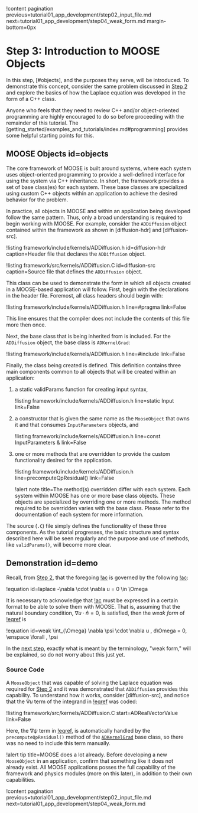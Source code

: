 !content pagination previous=tutorial01_app_development/step02_input_file.md
                    next=tutorial01_app_development/step04_weak_form.md
                    margin-bottom=0px

# Step 3: Introduction to MOOSE Objects

In this step, [#objects], and the purposes they serve, will be introduced.
To demonstrate this concept, consider the same problem discussed in [Step 2](tutorial01_app_development/step02_input_file.md#demo) and explore the basics of how the Laplace equation was developed in the form of a C++ class.

Anyone who feels that they need to review C++ and/or object-oriented programming are highly encouraged to do so before proceeding with the remainder of this tutorial. The [getting_started/examples_and_tutorials/index.md#programming] provides some helpful starting points for this.

## MOOSE Objects id=objects

The core framework of MOOSE is built around systems, where each system uses object-oriented programming to provide a well-defined interface for using the system via C++ inheritance. In short, the framework provides a set of base class(es) for each system. These base classes are specialized using custom C++ objects within an application to achieve the desired behavior for the problem.

In practice, all objects in MOOSE and within an application being developed follow the same pattern. Thus, only a broad understanding is required to begin working with MOOSE. For example, consider the `ADDiffusion` object contained within the framework as shown in [diffusion-hdr] and [diffusion-src].

!listing framework/include/kernels/ADDiffusion.h
         id=diffusion-hdr
         caption=Header file that declares the `ADDiffusion` object.

!listing framework/src/kernels/ADDiffusion.C
         id=diffusion-src
         caption=Source file that defines the `ADDiffusion` object.

This class can be used to demonstrate the form in which all objects created in a MOOSE-based application will follow. First, begin with the declarations in the header file. Foremost, all class headers should begin with:

!listing framework/include/kernels/ADDiffusion.h line=#pragma link=False

This line ensures that the compiler does not include the contents of this file more then once.

Next, the base class that is being inherited from is included. For the `ADDiffusion` object, the base class is `ADKernelGrad`:

!listing framework/include/kernels/ADDiffusion.h line=#include link=False

Finally, the class being created is defined. This definition contains three main components common to all objects that will be created within an application:

1. a static validParams function for creating input syntax,

   !listing framework/include/kernels/ADDiffusion.h line=static Input link=False

1. a constructor that is given the same name as the `MooseObject` that owns it and that consumes `InputParameters` objects, and

   !listing framework/include/kernels/ADDiffusion.h line=const InputParameters & link=False

1. one or more methods that are overridden to provide the custom functionality desired for the application.

   !listing framework/include/kernels/ADDiffusion.h line=precomputeQpResidual() link=False

   !alert note title=The method(s) overridden differ with each system.
   Each system within MOOSE has one or more base class objects. These objects are specialized by
   overriding one or more methods. The method required to be overridden varies with the base class.
   Please refer to the documentation of each system for more information.

The source (`.C`) file simply defines the functionality of these three components. As the tutorial progresses, the basic structure and syntax described here will be seen regularly and the purpose and use of methods, like `validParams()`, will become more clear.

## Demonstration id=demo

Recall, from [Step 2](tutorial01_app_development/step02_input_file.md#demo), that the foregoing [!ac](BVP) is governed by the following [!ac](PDE):

!equation id=laplace
-\nabla \cdot \nabla u = 0 \in \Omega

It is necessary to acknowledge that [!ac](PDEs) must be expressed in a certain format to be able to solve them with MOOSE. That is, assuming that the natural boundary condition, $\nabla u \cdot \hat{n} = 0$, is satisfied, then the *weak form* of [!eqref](laplace) is

!equation id=weak
\int_{\Omega} \nabla \psi \cdot \nabla u \, d\Omega = 0, \enspace \forall \, \psi

In the [next step](tutorial01_app_development/step04_weak_form.md), exactly what is meant by the terminology, "weak form," will be explained, so do not worry about this just yet.

### Source Code

A `MooseObject` that was capable of solving the Laplace equation was required for [Step 2](tutorial01_app_development/step02_input_file.md) and it was demonstrated that `ADDiffusion` provides this capability. To understand how it works, consider [diffusion-src], and notice that the $\nabla u$ term of the integrand in [!eqref](weak) was coded:

!listing framework/src/kernels/ADDiffusion.C
         start=ADRealVectorValue
         link=False

Here, the $\nabla \psi$ term in [!eqref](weak),
is automatically handled by the `precomputeQpResidual()` method of the [`ADKernelGrad`](source/kernels/ADKernelGrad.md) base class, so there was no need to include this term manually.

!alert tip title=MOOSE does a lot already.
Before developing a new `MooseObject` in an application, confirm that something like it does not already exist. All MOOSE applications posses the full capability of the framework and physics modules (more on this later), in addition to their own capabilities.

!content pagination previous=tutorial01_app_development/step02_input_file.md
                    next=tutorial01_app_development/step04_weak_form.md
